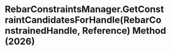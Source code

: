 # RebarConstraintsManager.GetConstraintCandidatesForHandle(RebarConstrainedHandle, Reference) Method (2026)

﻿
